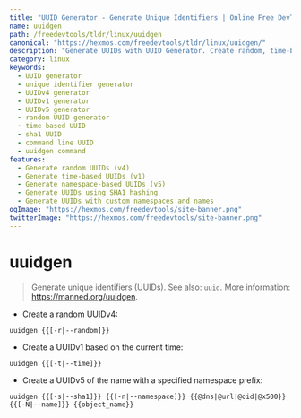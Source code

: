 ```yaml
---
title: "UUID Generator - Generate Unique Identifiers | Online Free DevTools by Hexmos"
name: uuidgen
path: /freedevtools/tldr/linux/uuidgen
canonical: "https://hexmos.com/freedevtools/tldr/linux/uuidgen/"
description: "Generate UUIDs with UUID Generator. Create random, time-based, or namespace-based unique identifiers quickly. Free online tool, no registration required."
category: linux
keywords:
  - UUID generator
  - unique identifier generator
  - UUIDv4 generator
  - UUIDv1 generator
  - UUIDv5 generator
  - random UUID generator
  - time based UUID
  - sha1 UUID
  - command line UUID
  - uuidgen command
features:
  - Generate random UUIDs (v4)
  - Generate time-based UUIDs (v1)
  - Generate namespace-based UUIDs (v5)
  - Generate UUIDs using SHA1 hashing
  - Generate UUIDs with custom namespaces and names
ogImage: "https://hexmos.com/freedevtools/site-banner.png"
twitterImage: "https://hexmos.com/freedevtools/site-banner.png"
---
```


# uuidgen

> Generate unique identifiers (UUIDs).
> See also: `uuid`.
> More information: <https://manned.org/uuidgen>.

- Create a random UUIDv4:

`uuidgen {{[-r|--random]}}`

- Create a UUIDv1 based on the current time:

`uuidgen {{[-t|--time]}}`

- Create a UUIDv5 of the name with a specified namespace prefix:

`uuidgen {{[-s|--sha1]}} {{[-n|--namespace]}} {{@dns|@url|@oid|@x500}} {{[-N|--name]}} {{object_name}}`
